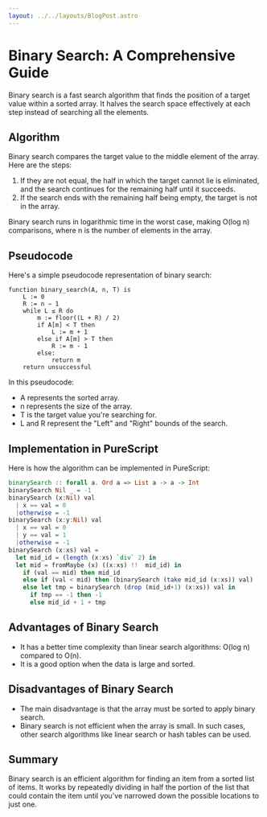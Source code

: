 ```yaml
---
layout: ../../layouts/BlogPost.astro
---
```


# Binary Search: A Comprehensive Guide

Binary search is a fast search algorithm that finds the position of a target value within a sorted array. It halves the search space effectively at each step instead of searching all the elements.

## Algorithm

Binary search compares the target value to the middle element of the array. Here are the steps:

1. If they are not equal, the half in which the target cannot lie is eliminated, and the search continues for the remaining half until it succeeds.
2. If the search ends with the remaining half being empty, the target is not in the array.

Binary search runs in logarithmic time in the worst case, making O(log n) comparisons, where n is the number of elements in the array.

## Pseudocode

Here's a simple pseudocode representation of binary search:

```
function binary_search(A, n, T) is
    L := 0
    R := n − 1
    while L ≤ R do
        m := floor((L + R) / 2)
        if A[m] < T then
            L := m + 1
        else if A[m] > T then
            R := m - 1
        else:
            return m
    return unsuccessful
```

In this pseudocode:

- A represents the sorted array.
- n represents the size of the array.
- T is the target value you're searching for.
- L and R represent the "Left" and "Right" bounds of the search.

## Implementation in PureScript

Here is how the algorithm can be implemented in PureScript:

```purescript
binarySearch :: forall a. Ord a => List a -> a -> Int
binarySearch Nil _ = -1
binarySearch (x:Nil) val
  | x == val = 0
  |otherwise = -1
binarySearch (x:y:Nil) val
  | x == val = 0
  | y == val = 1
  |otherwise = -1
binarySearch (x:xs) val = 
  let mid_id = (length (x:xs) `div` 2) in 
  let mid = fromMaybe (x) ((x:xs) !!  mid_id) in 
    if (val == mid) then mid_id 
    else if (val < mid) then (binarySearch (take mid_id (x:xs)) val) 
    else let tmp = binarySearch (drop (mid_id+1) (x:xs)) val in 
      if tmp == -1 then -1
      else mid_id + 1 + tmp
```

## Advantages of Binary Search

- It has a better time complexity than linear search algorithms: O(log n) compared to O(n).
- It is a good option when the data is large and sorted.

## Disadvantages of Binary Search

- The main disadvantage is that the array must be sorted to apply binary search.
- Binary search is not efficient when the array is small. In such cases, other search algorithms like linear search or hash tables can be used.

## Summary

Binary search is an efficient algorithm for finding an item from a sorted list of items. It works by repeatedly dividing in half the portion of the list that could contain the item until you've narrowed down the possible locations to just one.